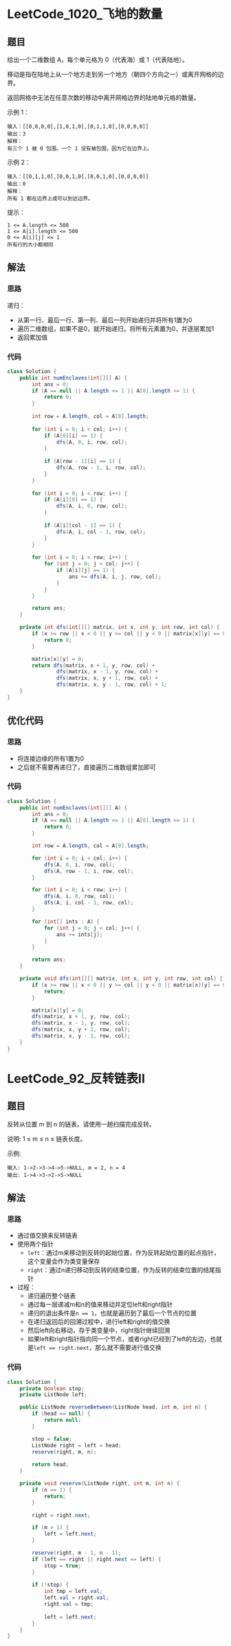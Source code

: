 # LeetCode_1020_飞地的数量
## 题目
给出一个二维数组 A，每个单元格为 0（代表海）或 1（代表陆地）。

移动是指在陆地上从一个地方走到另一个地方（朝四个方向之一）或离开网格的边界。

返回网格中无法在任意次数的移动中离开网格边界的陆地单元格的数量。

示例 1：
```
输入：[[0,0,0,0],[1,0,1,0],[0,1,1,0],[0,0,0,0]]
输出：3
解释： 
有三个 1 被 0 包围。一个 1 没有被包围，因为它在边界上。
```
示例 2：
```
输入：[[0,1,1,0],[0,0,1,0],[0,0,1,0],[0,0,0,0]]
输出：0
解释：
所有 1 都在边界上或可以到达边界。
```
提示：
```
1 <= A.length <= 500
1 <= A[i].length <= 500
0 <= A[i][j] <= 1
所有行的大小都相同
```
## 解法
### 思路
递归：
- 从第一行、最后一行、第一列、最后一列开始递归并将所有1置为0
- 遍历二维数组，如果不是0，就开始递归，将所有元素置为0，并逐层累加1
- 返回累加值
### 代码
```java
class Solution {
    public int numEnclaves(int[][] A) {
        int ans = 0;
        if (A == null || A.length <= 1 || A[0].length <= 1) {
            return 0;
        }
        
        int row = A.length, col = A[0].length;
        
        for (int i = 0; i < col; i++) {
            if (A[0][i] == 1) {
                dfs(A, 0, i, row, col);
            }
            
            if (A[row - 1][i] == 1) {
                dfs(A, row - 1, i, row, col);
            }
        }
        
        for (int i = 0; i < row; i++) {
            if (A[i][0] == 1) {
                dfs(A, i, 0, row, col);
            }
            
            if (A[i][col - 1] == 1) {
                dfs(A, i, col - 1, row, col);
            }
        }
        
        for (int i = 0; i < row; i++) {
            for (int j = 0; j < col; j++) {
                if (A[i][j] == 1) {
                    ans += dfs(A, i, j, row, col);
                }
            }
        }

        return ans;
    }

    private int dfs(int[][] matrix, int x, int y, int row, int col) {
        if (x >= row || x < 0 || y >= col || y < 0 || matrix[x][y] == 0) {
            return 0;
        }

        matrix[x][y] = 0;
        return dfs(matrix, x + 1, y, row, col) +
                dfs(matrix, x - 1, y, row, col) +
                dfs(matrix, x, y + 1, row, col) +
                dfs(matrix, x, y - 1, row, col) + 1;
    }
}
```
## 优化代码
### 思路
- 将连接边缘的所有1置为0
- 之后就不需要再递归了，直接遍历二维数组累加即可
### 代码
```java
class Solution {
    public int numEnclaves(int[][] A) {
        int ans = 0;
        if (A == null || A.length <= 1 || A[0].length <= 1) {
            return 0;
        }

        int row = A.length, col = A[0].length;

        for (int i = 0; i < col; i++) {
            dfs(A, 0, i, row, col);
            dfs(A, row - 1, i, row, col);
        }

        for (int i = 0; i < row; i++) {
            dfs(A, i, 0, row, col);
            dfs(A, i, col - 1, row, col);
        }

        for (int[] ints : A) {
            for (int j = 0; j < col; j++) {
                ans += ints[j];
            }
        }

        return ans;
    }

    private void dfs(int[][] matrix, int x, int y, int row, int col) {
        if (x >= row || x < 0 || y >= col || y < 0 || matrix[x][y] == 0) {
            return;
        }

        matrix[x][y] = 0;
        dfs(matrix, x + 1, y, row, col);
        dfs(matrix, x - 1, y, row, col);
        dfs(matrix, x, y + 1, row, col);
        dfs(matrix, x, y - 1, row, col);
    }
}
```
# LeetCode_92_反转链表II
## 题目
反转从位置 m 到 n 的链表。请使用一趟扫描完成反转。

说明:
1 ≤ m ≤ n ≤ 链表长度。

示例:
```
输入: 1->2->3->4->5->NULL, m = 2, n = 4
输出: 1->4->3->2->5->NULL
```
## 解法
### 思路
- 通过值交换来反转链表
- 使用两个指针
    - `left`：通过m来移动到反转的起始位置，作为反转起始位置的起点指针，这个变量会作为类变量保存
    - `right`：通过n递归移动到反转的结束位置，作为反转的结束位置的结尾指针
- 过程：
    - 递归遍历整个链表
    - 通过每一层递减m和n的值来移动并定位left和right指针
    - 递归的退出条件是`n == 1`，也就是遍历到了最后一个节点的位置
    - 在递归返回后的回溯过程中，进行left和right的值交换
    - 然后left向右移动，存于类变量中，right指针继续回溯
    - 如果left和right指针指向同一个节点，或者right已经到了left的左边，也就是`left == right.next`，那么就不需要进行值交换
### 代码
```java
class Solution {
    private boolean stop;
    private ListNode left;

    public ListNode reverseBetween(ListNode head, int m, int n) {
        if (head == null) {
            return null;
        }

        stop = false;
        ListNode right = left = head;
        reserve(right, m, n);
        
        return head;
    }

    private void reserve(ListNode right, int m, int n) {
        if (n == 1) {
            return;
        }

        right = right.next;

        if (m > 1) {
            left = left.next;
        }

        reserve(right, m - 1, n - 1);
        if (left == right || right.next == left) {
            stop = true;
        }
        
        if (!stop) {
            int tmp = left.val;
            left.val = right.val;
            right.val = tmp;
            
            left = left.next;
        }
    }
}
```
